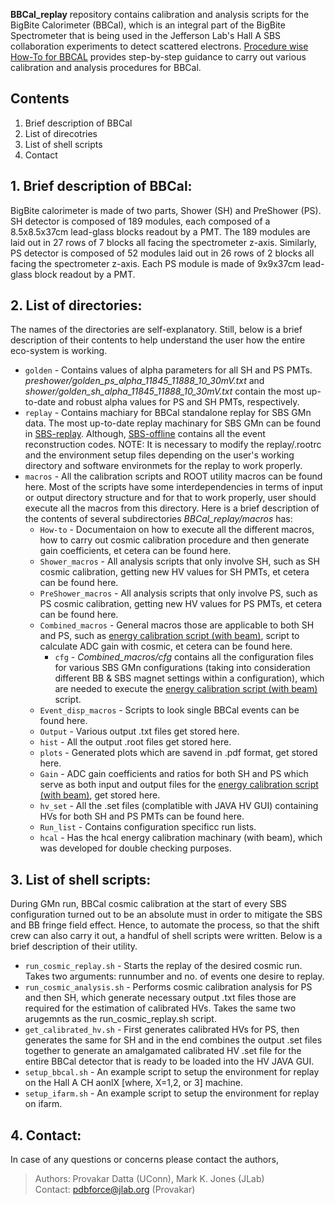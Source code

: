 **BBCal_replay** repository contains calibration and analysis scripts for the BigBite Calorimeter (BBCal), which is an integral part of the BigBite Spectrometer that is being used in the Jefferson Lab's Hall A SBS collaboration experiments to detect scattered electrons. [Procedure wise How-To for BBCAL](https://sbs.jlab.org/cgi-bin/DocDB/public/ShowDocument?docid=313) provides step-by-step guidance to carry out various calibration and analysis procedures for BBCal.

## Contents
1. Brief description of BBCal
2. List of direcotries
3. List of shell scripts
4. Contact

## 1. Brief description of BBCal:
BigBite calorimeter is made of two parts, Shower (SH) and PreShower (PS). SH detector is composed of 189 modules, each composed of a 8.5x8.5x37cm lead-glass blocks readout by a PMT. The 189 modules are laid out in 27 rows of 7 blocks all facing the spectrometer z-axis. Similarly, PS detector is composed of 52 modules laid out in 26 rows of 2 blocks all facing the spectrometer z-axis. Each PS module is made of 9x9x37cm lead-glass block readout by a PMT. 

## 2. List of directories: 
The names of the directories are self-explanatory. Still, below is a brief description of their contents to help understand the user how the entire eco-system is working.

- `golden` - Contains values of alpha parameters for all SH and PS PMTs. _preshower/golden_ps_alpha_11845_11888_10_30mV.txt_ and _shower/golden_sh_alpha_11845_11888_10_30mV.txt_ contain the most up-to-date and robust alpha values for PS and SH PMTs, respectively.  
- `replay` - Contains machiary for BBCal standalone replay for SBS GMn data. The most up-to-date replay machinary for SBS GMn can be found in [SBS-replay](https://github.com/JeffersonLab/SBS-replay). Although, [SBS-offline](https://github.com/JeffersonLab/SBS-offline) contains all the event reconstruction codes. NOTE: It is necessary to modify the replay/.rootrc and the environment setup files depending on the user's working directory and software environmets for the replay to work properly. 
- `macros` - All the calibration scripts and ROOT utility macros can be found here. Most of the scripts have some interdependencies in terms of input or output directory structure and for that to work properly, user should execute all the macros from this directory. Here is a brief description of the contents of several subdirectories _BBCal_replay/macros_ has:
  -  `How-to` - Documentaion on how to execute all the different macros, how to carry out cosmic calibration procedure and then generate gain coefficients, et cetera can be found here.
  -  `Shower_macros` - All analysis scripts that only involve SH, such as SH cosmic calibration, getting new HV values for SH PMTs, et cetera can be found here.
  -  `PreShower_macros` - All analysis scripts that only involve PS, such as PS cosmic calibration, getting new HV values for PS PMTs, et cetera can be found here.
  -  `Combined_macros` - General macros those are applicable to both SH and PS, such as [energy calibration script (with beam)](https://github.com/provakar1994/BBCal_replay/blob/master/macros/Combined_macros/bbcal_eng_calib_w_h2.C), script to calculate ADC gain with cosmic, et cetera can be found here.
     - `cfg` - _Combined_macros/cfg_ contains all the configuration files for various SBS GMn configurations (taking into consideration different BB & SBS magnet settings within a configuration), which are needed to execute the [energy calibration script (with beam)](https://github.com/provakar1994/BBCal_replay/blob/master/macros/Combined_macros/bbcal_eng_calib_w_h2.C) script.
  -  `Event_disp_macros` - Scripts to look single BBCal events can be found here.
  -  `Output` - Various output .txt files get stored here.
  -  `hist` - All the output .root files get stored here.
  -  `plots` - Generated plots which are savend in .pdf format, get stored here.
  -  `Gain` - ADC gain coefficients and ratios for both SH and PS which serve as both input and output files for the [energy calibration script (with beam)](https://github.com/provakar1994/BBCal_replay/blob/master/macros/Combined_macros/bbcal_eng_calib_w_h2.C), get stored here.
  -  `hv_set` - All the .set files (complatible with JAVA HV GUI) containing HVs for both SH and PS PMTs can be found here.
  -  `Run_list` - Contains configuration specificc run lists.
  -  `hcal` - Has the hcal energy calibration machinary (with beam), which was developed for double checking purposes. 
 
## 3. List of shell scripts:
During GMn run, BBCal cosmic calibration at the start of every SBS configuration turned out to be an absolute must in order to mitigate the SBS and BB fringe field effect. Hence, to automate the process, so that the shift crew can also carry it out, a handful of shell scripts were written. Below is a brief description of their utility. 
  - `run_cosmic_replay.sh` - Starts the replay of the desired cosmic run. Takes two arguments: runnumber and no. of events one desire to replay.
  - `run_cosmic_analysis.sh` - Performs cosmic calibration analysis for PS and then SH, which generate necessary output .txt files those are required for the estimation of calibrated HVs. Takes the same two arugemnts as the run_cosmic_replay.sh script.
  - `get_calibrated_hv.sh` - First generates calibrated HVs for PS, then generates the same for SH and in the end combines the output .set files together to generate an amalgamated calibrated HV .set file for the entire BBCal detector that is ready to be loaded into the HV JAVA GUI.
  - `setup_bbcal.sh` - An example script to setup the environment for replay on the Hall A CH aonlX [where, X=1,2, or 3] machine.
  - `setup_ifarm.sh` - An example script to setup the environment for replay on ifarm.

## 4. Contact:
In case of any questions or concerns please contact the authors,
>Authors: Provakar Datta (UConn), Mark K. Jones (JLab) <br> 
>Contact: <pdbforce@jlab.org> (Provakar)
